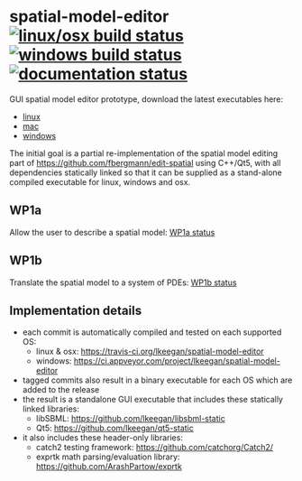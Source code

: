 # spatial-model-editor [![linux/osx build status](https://travis-ci.org/lkeegan/spatial-model-editor.svg?branch=master)](https://travis-ci.org/lkeegan/spatial-model-editor) [![windows build status](https://ci.appveyor.com/api/projects/status/0m87yyaalrrj5ndn?svg=true)](https://ci.appveyor.com/project/lkeegan/spatial-model-editor) [![documentation status](https://readthedocs.org/projects/spatial-model-editor/badge/)](https://spatial-model-editor.readthedocs.io/en/latest/)

GUI spatial model editor prototype, download the latest executables here:

  - [linux](https://github.com/lkeegan/spatial-model-editor/releases/latest/download/spatial-model-editor)
  - [mac](https://github.com/lkeegan/spatial-model-editor/releases/latest/download/spatial-model-editor.dmg)
  - [windows](https://github.com/lkeegan/spatial-model-editor/releases/latest/download/spatial-model-editor.exe)

The initial goal is a partial re-implementation of the spatial model editing part of https://github.com/fbergmann/edit-spatial using C++/Qt5, with all dependencies statically linked so that it can be supplied as a stand-alone compiled executable for linux, windows and osx.

## WP1a
Allow the user to describe a spatial model: [WP1a status](https://github.com/lkeegan/spatial-model-editor/projects/1)

## WP1b
Translate the spatial model to a system of PDEs: [WP1b status](https://github.com/lkeegan/spatial-model-editor/projects/2)

## Implementation details

  - each commit is automatically compiled and tested on each supported OS:
    - linux & osx: https://travis-ci.org/lkeegan/spatial-model-editor
    - windows: https://ci.appveyor.com/project/lkeegan/spatial-model-editor
  - tagged commits also result in a binary executable for each OS which are added to the release
  - the result is a standalone GUI executable that includes these statically linked libraries:
    - libSBML: https://github.com/lkeegan/libsbml-static
    - Qt5: https://github.com/lkeegan/qt5-static
  - it also includes these header-only libraries:
    - catch2 testing framework: https://github.com/catchorg/Catch2/
    - exprtk math parsing/evaluation library: https://github.com/ArashPartow/exprtk
